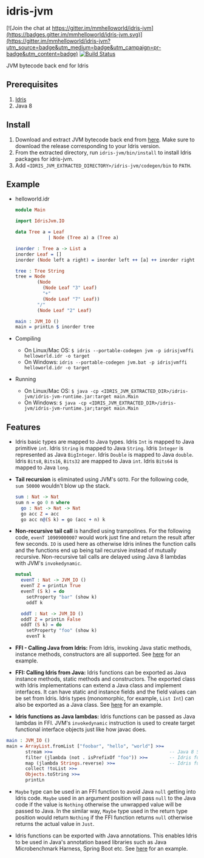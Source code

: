 # idris-jvm

[![Join the chat at https://gitter.im/mmhelloworld/idris-jvm](https://badges.gitter.im/mmhelloworld/idris-jvm.svg)](https://gitter.im/mmhelloworld/idris-jvm?utm_source=badge&utm_medium=badge&utm_campaign=pr-badge&utm_content=badge) [![Build Status](https://travis-ci.org/mmhelloworld/idris-jvm.svg?branch=master)](https://travis-ci.org/mmhelloworld/idris-jvm)

JVM bytecode back end for Idris

## Prerequisites

1. [Idris](https://github.com/idris-lang/Idris-dev)
2. Java 8

## Install
1. Download and extract JVM bytecode back end from [here](https://github.com/mmhelloworld/idris-jvm/releases). Make sure to download the release corresponding to your Idris version.
1. From the extracted directory, run `idris-jvm/bin/install` to install Idris packages for idris-jvm.
1. Add `<IDRIS_JVM_EXTRACTED_DIRECTORY>/idris-jvm/codegen/bin` to `PATH`.

## Example

* helloworld.idr

    ```idris
    module Main
    
    import IdrisJvm.IO
    
    data Tree a = Leaf
                | Node (Tree a) a (Tree a)
    
    inorder : Tree a -> List a
    inorder Leaf = []
    inorder (Node left a right) = inorder left ++ [a] ++ inorder right
    
    tree : Tree String
    tree = Node
            (Node
              (Node Leaf "3" Leaf)
              "+"
              (Node Leaf "7" Leaf))
            "/"
            (Node Leaf "2" Leaf)
    
    main : JVM_IO ()
    main = printLn $ inorder tree
    ```

* Compiling
    * On Linux/Mac OS:  `$ idris --portable-codegen jvm -p idrisjvmffi helloworld.idr -o target`
    * On Windows:  `idris --portable-codegen jvm.bat -p idrisjvmffi helloworld.idr -o target`

* Running
    * On Linux/Mac OS:  `$ java -cp <IDRIS_JVM_EXTRACTED_DIR>/idris-jvm/idris-jvm-runtime.jar:target main.Main`
    * On Windows:  `$ java -cp <IDRIS_JVM_EXTRACTED_DIR>/idris-jvm/idris-jvm-runtime.jar;target main.Main`

## Features

* Idris basic types are mapped to Java types. Idris `Int` is mapped to Java primitive `int`. Idris `String` is mapped to Java `String`. Idris `Integer` is represented as Java `BigInteger`.
Idris `Double` is mapped to Java `double`. Idris `Bits8`, `Bits16`, `Bits32` are mapped to Java `int`.
Idris `Bits64` is mapped to Java `long`.

* **Tail recursion** is eliminated using JVM's `GOTO`. For the following code, `sum 50000` wouldn't blow up the stack.
    ```idris
    sum : Nat -> Nat
    sum n = go 0 n where
      go : Nat -> Nat -> Nat
      go acc Z = acc
      go acc n@(S k) = go (acc + n) k
    ```

* **Non-recursive tail call** is handled using trampolines. For the following code, `evenT 10909000007` would work just fine and return the result after few seconds. `IO` is used here as otherwise Idris inlines the function calls and the functions end up being tail recursive instead of mutually recursive. Non-recursive tail calls are delayed using Java 8 lambdas with JVM's `invokedynamic`.

    ```idris
    mutual
      evenT : Nat -> JVM_IO ()
      evenT Z = printLn True
      evenT (S k) = do
        setProperty "bar" (show k)
        oddT k
    
      oddT : Nat -> JVM_IO ()
      oddT Z = printLn False
      oddT (S k) = do
        setProperty "foo" (show k)
        evenT k
    ```
* **FFI - Calling Java from Idris:** From Idris, invoking Java static methods, instance methods, constructors are all supported.
See [here](https://github.com/mmhelloworld/idris-jvm/blob/master/idris-jvm-integration-test/src/test/resources/idris-test-sources/ffi/ffi.idr) for an example.

* **FFI: Calling Idris from Java:** Idris functions can be exported as Java instance methods, static methods and constructors. The exported class with Idris implementations can extend a Java class and implement interfaces. It can have static and instance fields and the field values can be set from Idris. Idris types (monomorphic, for example, `List Int`) can also be exported as a Java class. See [here](https://github.com/mmhelloworld/idris-jvm/blob/master/idris-jvm-integration-test/src/test/resources/idris-test-sources/ffi/ffi.idr) for an example.

* **Idris functions as Java lambdas:** Idris functions can be passed as Java lambdas in FFI. JVM's `invokedynamic` instruction is used to create target functional interface objects just like how javac does. 

```idris
main : JVM_IO ()
main = ArrayList.fromList ["foobar", "hello", "world"] >>=
       stream >>=                                           -- Java 8 Stream from Java's ArrayList
       filter (jlambda (not . isPrefixOf "foo")) >>=        -- Idris function as Java "Predicate" lambda
       map (jlambda Strings.reverse) >>=                    -- Idris function as Java "Function" lambda
       collect !toList >>=
       Objects.toString >>=
       printLn
```

* `Maybe` type can be used in an FFI function to avoid Java `null` getting into Idris code. `Maybe` used in an
argument position will pass `null` to the Java code if the value is `Nothing` otherwise the unwrapped value will be passed to
Java. In the similar way, `Maybe` type used in the return type position would return `Nothing` if the FFI function returns `null` otherwise returns the actual value in `Just`.

* Idris functions can be exported with Java annotations. This enables Idris to be used in Java's annotation based libraries
such as Java Microbenchmark Harness, Spring Boot etc.
See [here](https://github.com/mmhelloworld/idris-jvm/blob/master/idris-jvm-integration-test/src/test/resources/idris-test-sources/ffi/ffi.idr#280) for an example.
